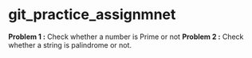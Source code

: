 # git_practice_assignmnet
**Problem 1 :** Check whether a number is Prime or not  **Problem 2 :** Check whether a string is palindrome or not.
